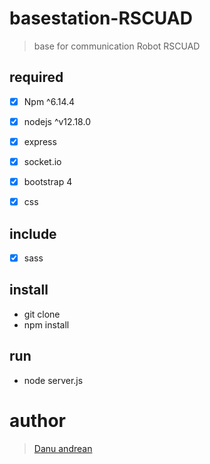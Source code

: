 # basestation-RSCUAD
> base for communication Robot RSCUAD

## required
- [x] Npm ^6.14.4
- [x] nodejs ^v12.18.0
- [x] express
- [x] socket.io
- [x] bootstrap 4
- [x] css


## include
- [x] sass

## install 
- git clone
- npm install

## run
- node server.js


# author
> <a href="https://me-danuandrean.github.io/">Danu andrean</a>